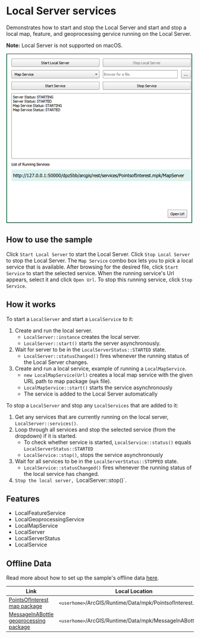 # Local Server services

Demonstrates how to start and stop the Local Server and start and stop a local map, feature, and geoprocessing gervice running on the Local Server.

**Note:** Local Server is not supported on macOS.

![](screenshot.png)

## How to use the sample

Click `Start Local Server` to start the Local Server. Click `Stop Local Server` to stop the Local Server. The `Map Service` combo box lets you to pick a local service that is available. After browsing for the desired file, click `Start Service` to start the selected service. When the running service's Url appears, select it and click `Open Url`. To stop this running service, click `Stop Service`.

## How it works

To start a `LocalServer` and start a `LocalService` to it:

1. Create and run the local server.
    * `LocalServer::instance` creates the local server.
    * `LocalServer::start()` starts the server asynchronously.
2. Wait for server to be in the  `LocalServerStatus::STARTED` state.
    * `LocalServer::statusChanged()` fires whenever the running status of the Local Server changes.
3. Create and run a local service, example of running a `LocalMapService`.
    * `new LocalMapService(Url)` creates a local map service with the given URL path to map package (`mpk` file).
    * `LocalMapService::start()` starts the service asynchronously
    * The service is added to the Local Server automatically

To stop a `LocalServer` and stop any `LocalServices` that are added to it:

1. Get any services that are currently running on the local server, `LocalServer::services()`.
2. Loop through all services and stop the selected service (from the dropdown) if it is started.
    * To check whether service is started, `LocalService::status()` equals `LocalServerStatus::STARTED`
    * `LocalService::stop()`, stops the service asynchronously
3. Wait for all services to be in the `LocalServerStatus::STOPPED` state.
    * `LocalService::statusChanged()` fires whenever the running status of the local service has changed.
4. `Stop the local server, `LocalServer::stop()`.

## Features

* LocalFeatureService
* LocalGeoprocessingService
* LocalMapService
* LocalServer
* LocalServerStatus
* LocalService


## Offline Data
Read more about how to set up the sample's offline data [here](http://links.esri.com/ArcGISRuntimeQtSamples).

Link | Local Location
---------|-------|
|[PointsOfInterest map package](https://www.arcgis.com/home/item.html?id=4e94fec734434d1288e6ebe36c3c461f)| `<userhome>`/ArcGIS/Runtime/Data/mpk/PointsofInterest.mpk |
|[MessageInABottle geoprocessing package](https://www.arcgis.com/home/item.html?id=a0ef1f20344f43ad8837f0e0d8406d03)| `<userhome>`/ArcGIS/Runtime/Data/mpk/MessageInABottle.gpk |
